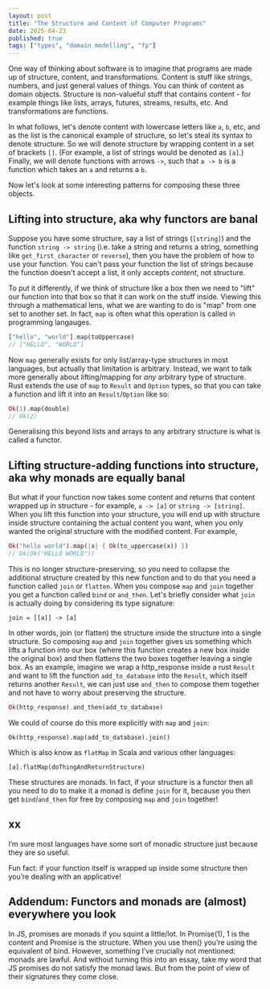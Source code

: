 ```yaml
---
layout: post
title: "The Structure and Content of Computer Programs"
date: 2025-04-23
published: true
tags: ["types", "domain modelling", "fp"]
---
```


One way of thinking about software is to imagine that programs are made up of structure, content, and transformations. Content is stuff like strings, numbers, and just general values of things. You can think of content as domain objects. Structure is non-valueful stuff that contains content - for example things like lists, arrays, futures, streams, results, etc. And transformations are functions.

In what follows, let's denote content with lowercase letters like `a`, `b`, etc, and as the list is the canonical example of structure, so let's steal its syntax to denote structure. So we will denote structure by wrapping content in a set of brackets `[]`. (For example, a list of strings would be denoted as `[a]`.) Finally, we will denote functions with arrows `->`, such that `a -> b` is a function which takes an `a` and returns a `b`. 

Now let's look at some interesting patterns for composing these three objects.

## Lifting into structure, aka why functors are banal

Suppose you have some structure, say a list of strings (`[string]`) and the function `string -> string` (i.e. take a string and returns a string, something like `get_first_character` or `reverse`), then you have the problem of how to use your function. You can't pass your function the list of strings because the function doesn't accept a list, it only accepts _content_, not structure. 

To put it differently, if we think of structure like a box then we need to "lift" our function into that box so that it can work on the stuff inside. Viewing this through a mathematical lens, what we are wanting to do is "map" from one set to another set. In fact, `map` is often what this operation is called in programming langauges.

```js
["hello", "world"].map(toUppercase)
// ["HELLO", "WORLD"]
```

Now `map` generally exists for only list/array-type structures in most languages, but actually that limitation is arbitrary. Instead, we want to talk more generally about lifting/mapping for _any_ arbitrary type of structure. Rust extends the use of `map` to `Result` and `Option` types, so that you can take a function and lift it into an `Result`/`Option` like so:

```rust
Ok(1).map(double)
// Ok(2)
```

Generalising this beyond lists and arrays to any arbitrary structure is what is called a functor.

## Lifting structure-adding functions into structure, aka why monads are equally banal

But what if your function now takes some content and returns that content wrapped up in structure - for example, `a -> [a]` or `string -> [string]`. When you lift this function into your structure, you will end up with structure inside structure containing the actual content you want, when you only wanted the original structure with the modified content. For example,

```rust
Ok("hello world").map(|x| { Ok(to_uppercase(x)) })
// Ok(Ok("HELLO WORLD"))
```

This is no longer structure-preserving, so you need to collapse the additional structure created by this new function and to do that you need a function called `join` or `flatten`. When you compose `map` and `join` together you get a function called `bind` or `and_then`. Let's briefly consider what `join` is actually doing by considering its type signature:

`join = [[a]] -> [a]`

In other words, join (or flatten) the structure inside the structure into a single structure. So composing `map` and `join` together gives us something which lifts a function into our box (where this function creates a new box inside the original box) and then flattens the two boxes together leaving a single box. As an example, imagine we wrap a http_response inside a rust `Result` and want to lift the function `add_to_database` into the `Result`, which itself returns another `Result`, we can just use `and_then` to compose them together and not have to worry about preserving the structure. 

```rust
Ok(http_response).and_then(add_to_database)
```

We could of course do this more explicitly with `map` and `join`:

```
Ok(http_response).map(add_to_database).join()
```

Which is also know as `flatMap` in Scala and various other languages:

```
[a].flatMap(doThingAndReturnStructure)
```

These structures are monads. In fact, if your structure is a functor then all you need to do to make it a monad is define `join` for it, because you then get `bind`/`and_then` for free by composing `map` and `join` together!

## xx





I’m sure most languages have some sort of monadic structure just because they are so useful.

Fun fact: if your function itself is wrapped up inside some structure then you’re dealing with an applicative!




## Addendum: Functors and monads are (almost) everywhere you look

In JS, promises are monads if you squint a little/lot. In Promise(1), 1 is the content and Promise is the structure. When you use then() you’re using the equivalent of bind. However, something I’ve crucially not mentioned: monads are lawful. And without turning this into an essay, take my word that JS promises do not satisfy the monad laws. But from the point of view of their signatures they come close. 
